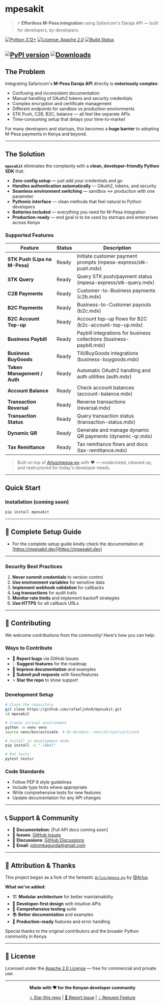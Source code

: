 # mpesakit

> ⚡ **Effortless M-Pesa integration** using Safaricom's Daraja API — built for developers, by developers.

[![Python 3.12+](https://img.shields.io/badge/python-3.12+-blue.svg)](https://www.python.org/downloads/)
[![License: Apache 2.0](https://img.shields.io/badge/License-Apache%202.0-green.svg)](https://opensource.org/licenses/Apache-2.0)
[![Build Status](https://img.shields.io/badge/build-passing-brightgreen.svg)]()

[![PyPI version](https://img.shields.io/pypi/v/mpesakit.svg)](https://pypi.org/project/mpesakit) [![Downloads](https://pepy.tech/badge/mpesakit)](https://pepy.tech/project/mpesakit)
---

## The Problem

Integrating Safaricom's **M-Pesa Daraja API** directly is **notoriously complex**:

- Confusing and inconsistent documentation
- Manual handling of OAuth2 tokens and security credentials
- Complex encryption and certificate management
- Different endpoints for sandbox vs production environments
- STK Push, C2B, B2C, balance — all feel like separate APIs
- Time-consuming setup that delays your time-to-market

For many developers and startups, this becomes a **huge barrier** to adopting M-Pesa payments in Kenya and beyond.

---

## The Solution

**`mpesakit`** eliminates the complexity with a **clean, developer-friendly Python SDK** that:

- **Zero-config setup** — just add your credentials and go
- **Handles authentication automatically** — OAuth2, tokens, and security
- **Seamless environment switching** — sandbox ↔ production with one parameter
- **Pythonic interface** — clean methods that feel natural to Python developers
- **Batteries included** — everything you need for M-Pesa integration
- **Production-ready** — end goal is to be used by startups and enterprises across Kenya

### Supported Features

| Feature | Status | Description |
|---------|--------|-------------|
| **STK Push (Lipa na M-Pesa)** | Ready | Initiate customer payment prompts (mpesa-express/stk-push.mdx) |
| **STK Query** | Ready | Query STK push/payment status (mpesa-express/stk-query.mdx) |
| **C2B Payments** | Ready | Customer-to-Business payments (c2b.mdx) |
| **B2C Payments** | Ready | Business-to-Customer payouts (b2c.mdx) |
| **B2C Account Top-up** | Ready | Account top-up flows for B2C (b2c-account-top-up.mdx) |
| **Business Paybill** | Ready | Paybill integrations for business collections (business-paybill.mdx) |
| **Business BuyGoods** | Ready | Till/BuyGoods integrations (business-buygoods.mdx) |
| **Token Management / Auth** | Ready | Automatic OAuth2 handling and auth utilities (auth.mdx) |
| **Account Balance** | Ready | Check account balances (account-balance.mdx) |
| **Transaction Reversal** | Ready | Reverse transactions (reversal.mdx) |
| **Transaction Status** | Ready | Query transaction status (transaction-status.mdx) |
| **Dynamic QR** | Ready | Generate and manage dynamic QR payments (dynamic-qr.mdx) |
| **Tax Remittance** | Ready | Tax remittance flows and docs (tax-remittance.mdx) |

> Built on top of [Arlus/mpesa-py](https://github.com/Arlus/mpesa-py) with ❤️ — modernized, cleaned up, and restructured for today's developer needs.

---

## Quick Start

### Installation (coming soon)

```bash
pip install mpesakit
```

---

## 📖 Complete Setup Guide

- For the complete setup guide kindly check the documentation at: [https://mpesakit.dev](https://mpesakit.dev)

---

### Security Best Practices

1. **Never commit credentials** to version control
2. **Use environment variables** for sensitive data
3. **Implement webhook validation** for callbacks
4. **Log transactions** for audit trails
5. **Monitor rate limits** and implement backoff strategies
6. **Use HTTPS** for all callback URLs

---

## 🤝 Contributing

We welcome contributions from the community! Here's how you can help:

### Ways to Contribute

- 🐛 **Report bugs** via GitHub Issues
- 💡 **Suggest features** for the roadmap
- 📖 **Improve documentation** and examples
- 🔧 **Submit pull requests** with fixes/features
- ⭐ **Star the repo** to show support

### Development Setup

```bash
# Clone the repository
git clone https://github.com/rafaeljohn9/mpesakit.git
cd mpesakit

# Create virtual environment
python -m venv venv
source venv/bin/activate  # On Windows: venv\Scripts\activate

# Install in development mode
pip install -e ".[dev]"

# Run tests
pytest tests/
```

### Code Standards

- Follow PEP 8 style guidelines
- Include type hints where appropriate
- Write comprehensive tests for new features
- Update documentation for any API changes

---

## 📞 Support & Community

- 📖 **Documentation**: [Full API docs coming soon]
- 🐛 **Issues**: [GitHub Issues](https://github.com/rafaeljohn9/mpesakit/issues)
- 💬 **Discussions**: [GitHub Discussions](https://github.com/rafaeljohn9/mpesakit/discussions)
- 📧 **Email**: <johnmkagunda@gmail.com>

---

## 🙏 Attribution & Thanks

This project began as a fork of the fantastic [`Arlus/mpesa-py`](https://github.com/Arlus/mpesa-py) by [@Arlus](https://github.com/Arlus).

**What we've added:**

- 🏗️ **Modular architecture** for better maintainability
- 🎯 **Developer-first design** with intuitive APIs
- 🧪 **Comprehensive testing** suite
- 📚 **Better documentation** and examples
- 🚀 **Production-ready** features and error handling

Special thanks to the original contributors and the broader Python community in Kenya.

---

## 📄 License

Licensed under the [Apache 2.0 License](LICENSE) — free for commercial and private use.

---

<div align="center">

**Made with ❤️ for the Kenyan developer community**

[⭐ Star this repo](https://github.com/rafaeljohn9/mpesakit) | [🐛 Report Issue](https://github.com/rafaeljohn9/mpesakit/issues) | [💡 Request Feature](https://github.com/rafaeljohn9/mpesakit/issues/new)

</div>
